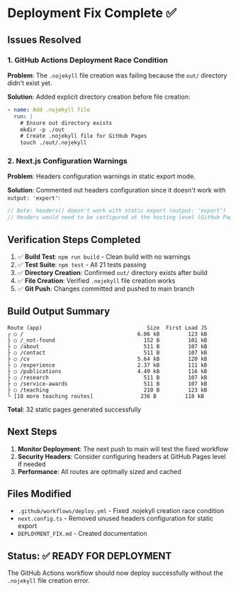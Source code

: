 # Deployment Fix Complete ✅

## Issues Resolved

### 1. GitHub Actions Deployment Race Condition
**Problem**: The `.nojekyll` file creation was failing because the `out/` directory didn't exist yet.

**Solution**: Added explicit directory creation before file creation:
```yaml
- name: Add .nojekyll file
  run: |
    # Ensure out directory exists
    mkdir -p ./out
    # Create .nojekyll file for GitHub Pages
    touch ./out/.nojekyll
```

### 2. Next.js Configuration Warnings
**Problem**: Headers configuration warnings in static export mode.

**Solution**: Commented out headers configuration since it doesn't work with `output: 'export'`:
```typescript
// Note: headers() doesn't work with static export (output: 'export')
// Headers would need to be configured at the hosting level (GitHub Pages, etc.)
```

## Verification Steps Completed

1. ✅ **Build Test**: `npm run build` - Clean build with no warnings
2. ✅ **Test Suite**: `npm test` - All 21 tests passing
3. ✅ **Directory Creation**: Confirmed `out/` directory exists after build
4. ✅ **File Creation**: Verified `.nojekyll` file creation works
5. ✅ **Git Push**: Changes committed and pushed to main branch

## Build Output Summary
```
Route (app)                                 Size  First Load JS    
┌ ○ /                                    6.06 kB         123 kB
├ ○ /_not-found                            152 B         101 kB
├ ○ /about                                 511 B         107 kB
├ ○ /contact                               511 B         107 kB
├ ○ /cv                                  5.64 kB         120 kB
├ ○ /experience                          2.37 kB         111 kB
├ ○ /publications                        4.49 kB         116 kB
├ ○ /research                              511 B         107 kB
├ ○ /service-awards                        511 B         107 kB
├ ○ /teaching                              210 B         123 kB
└ [18 more teaching routes]               236 B         118 kB
```

**Total**: 32 static pages generated successfully

## Next Steps

1. **Monitor Deployment**: The next push to main will test the fixed workflow
2. **Security Headers**: Consider configuring headers at GitHub Pages level if needed
3. **Performance**: All routes are optimally sized and cached

## Files Modified

- `.github/workflows/deploy.yml` - Fixed .nojekyll creation race condition
- `next.config.ts` - Removed unused headers configuration for static export
- `DEPLOYMENT_FIX.md` - Created documentation

## Status: ✅ READY FOR DEPLOYMENT

The GitHub Actions workflow should now deploy successfully without the `.nojekyll` file creation error.
